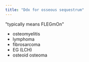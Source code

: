 ```yaml
---
title: "Ddx for osseous sequestrum"
---
```

&quot;typically means FLEGmOn&quot;

- osteomyelitis
- lymphoma
- fibrosarcoma
- EG (LCH)
- osteoid osteoma

